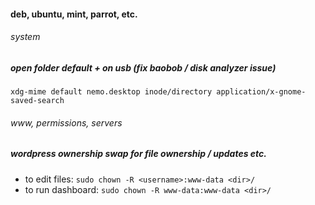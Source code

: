 #### deb, ubuntu, mint, parrot, etc.
###### system
##### open folder default + on usb (fix baobob / disk analyzer issue)

`xdg-mime default nemo.desktop inode/directory application/x-gnome-saved-search`

###### www, permissions, servers

##### wordpress ownership swap for file ownership / updates etc.
- to edit files: `sudo chown -R <username>:www-data <dir>/`
- to run dashboard: `sudo chown -R www-data:www-data <dir>/`
